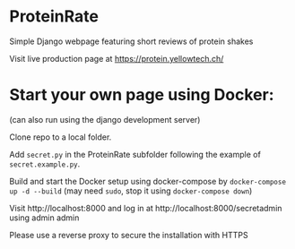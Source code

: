 # ProteinRate
Simple Django webpage featuring short reviews of protein shakes

Visit live production page at https://protein.yellowtech.ch/

# Start your own page using Docker:
(can also run using the django development server)

Clone repo to a local folder.

Add ```secret.py``` in the ProteinRate subfolder following the example of ```secret.example.py```.

Build and start the Docker setup using docker-compose by ```docker-compose up -d --build``` (may need ```sudo```, stop it using ```docker-compose down```)

Visit http://localhost:8000 and log in at http://localhost:8000/secretadmin using admin admin


Please use a reverse proxy to secure the installation with HTTPS
